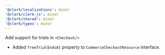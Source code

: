 ```yaml
---
'@clerk/localizations': minor
'@clerk/clerk-js': minor
'@clerk/shared': minor
'@clerk/types': minor
---
```


Add support for trials in `<Checkout/>`
  - Added `freeTrialEndsAt` property to `CommerceCheckoutResource` interface.
